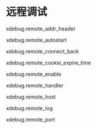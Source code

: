 # 远程调试

xdebug.remote\_addr\_header

xdebug.remote\_autostart

xdebug.remote\_connect\_back

xdebug.remote\_cookie\_expire\_time

xdebug.remote\_enable

xdebug.remote\_handler

xdebug.remote\_host

xdebug.remote\_log

xdebug.remote\_port



